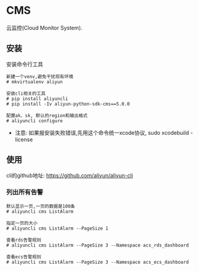 # CMS
云监控(Cloud Monitor System).


## 安装
安装命令行工具

```
新建一个venv,避免干扰现有环境
# mkvirtualenv aliyun

安装cli相关的工具
# pip install aliyuncli
# pip install -Iv aliyun-python-sdk-cms==5.0.0

配置ak、sk, 默认的region和输出格式
# aliyuncli configure
```

* 注意: 如果报安装失败错误,先用这个命令统一xcode协议, sudo xcodebuild -license

## 使用

cli的github地址: https://github.com/aliyun/aliyun-cli

### 列出所有告警

```
默认显示一页,一页的数据是100条
# aliyuncli cms ListAlarm

指定一页的大小
# aliyuncli cms ListAlarm --PageSize 1

查看rds告警规则
# aliyuncli cms ListAlarm --PageSize 3 --Namespace acs_rds_dashboard

查看ecs告警规则
# aliyuncli cms ListAlarm --PageSize 3 --Namespace acs_ecs_dashboard
```



